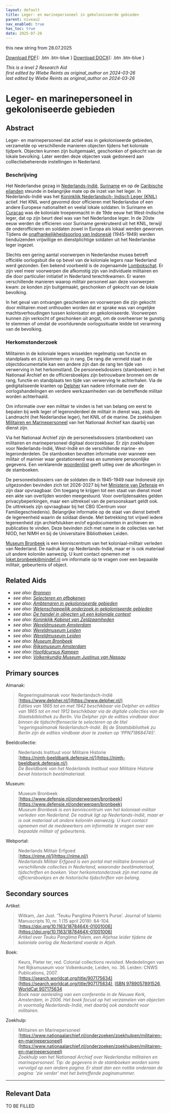 ```yaml
---
layout: default
title: Leger- en marinepersoneel in gekoloniseerde gebieden
parent: niveau2
nav_enabled: true
has_toc: true
date: 2025-07-28
--- 
```



this new string from 28.07.2025

[Download PDF](https://raw.githubusercontent.com/colonial-heritage/research-guides-dev/refs/heads/main/EXPORTS/PDF/niveau2/Dutch/MilitaryAndNavy.pdf){: .btn .btn-blue }     [Download DOCX](https://raw.githubusercontent.com/colonial-heritage/research-guides-dev/refs/heads/main/EXPORTS/DOCX/niveau2/Dutch/MilitaryAndNavy.docx){: .btn .btn-blue }

_This is a level 2 Research Aid_  
_first edited by Wiebe Reints as original_author on 2024-03-26_  
_last edited by Wiebe Reints as original_author on 2024-03-26_


# Leger- en marinepersoneel in gekoloniseerde gebieden


## Abstract

Leger- en marinepersoneel dat actief was in gekoloniseerde gebieden, verzamelde op verschillende manieren objecten tijdens het koloniale tijdperk. Objecten kunnen zijn buitgemaakt, geschonken of gekocht van de lokale bevolking. Later werden deze objecten vaak gedoneerd aan colllectiebeherende instellingen in Nederland.

### Beschrijving

Het Nederlandse gezag in [Nederlands-Indië](https://sws.geonames.org/1643084), [Suriname](https://sws.geonames.org/3382998) en op de [Caribische eilanden](https://sws.geonames.org/8505032) steunde in belangrijke mate op de inzet van het leger. In Nederlands-Indië was het [Koninklijk Nederlandsch- Indisch Leger (KNIL)](https://hdl.handle.net/20.500.11840/pi7416) actief. Het KNIL werd gevormd door officieren met Nederlandse of een andere Europese nationaliteit en veelal lokale soldaten. In Suriname en [Curaçao](https://sws.geonames.org/7626836) was de koloniale troepenmacht in de 19de eeuw het West-Indische leger, dat op zijn beurt deel was van het Nederlandse leger. In de 20ste eeuw werden de officieren voor Suriname gerekruteerd uit het KNIL, terwijl de onderofficieren en soldaten zowel in Europa als lokaal werden geworven. Tijdens de [onafhankelijkheidsoorlog van Indonesië](https://www.wikidata.org/entity/Q1332160) (1945-1949) werden tienduizenden vrijwillige en dienstplichtige soldaten uit het Nederlandse leger ingezet.

Slechts een gering aantal voorwerpen in Nederlandse musea betreft officiële oorlogsbuit die op bevel van de koloniale legers naar Nederland werd gezonden. Een bekend voorbeeld is de zogenaamde [Lombokschat](https://www.wikidata.org/entity/Q115754448). Er zijn veel meer voorwerpen die afkomstig zijn van individuele militairen en die door particulier initiatief in Nederland terechtkwamen. Er waren verschillende manieren waarop militair personeel aan deze voorwerpen kwam: ze konden zijn buitgemaakt, geschonken of gekocht van de lokale bevolking.

In het geval van ontvangen geschenken en voorwerpen die zijn gekocht door militairen moet onthouden worden dat er sprake was van ongelijke machtsverhoudingen tussen kolonisator en gekoloniseerde. Voorwerpen kunnen zijn verkocht of geschonken uit angst, om de overheerser te gunstig te stemmen of omdat de voortdurende oorlogssituatie leidde tot verarming van de bevolking.

### Herkomstonderzoek

Militairen in de koloniale legers wisselden regelmatig van functie en standplaats en zij klommen op in rang. De rang die vermeld staat in de objectdocumentatie kan een andere zijn dan de rang ten tijde van verwerving in het herkomstland. De personeelsdossiers (stamboeken) in het Nationaal Archief en de officiersboekjes zijn betrouwbare bronnen om de rang, functie en standplaats ten tijde van verwerving te achterhalen. Via de gedigitaliseerde kranten op [Delpher](https://www.delpher.nl/) kan nadere informatie over de oorlogshandelingen en verdere werkzaamheden van de betreffende militair worden achterhaald.

Om informatie over een militair te vinden is het van belang om eerst te bepalen bij welk leger of legeronderdeel de militair in dienst was, zoals de Landmacht (het Nederlandse leger), het KNIL of de marine. De zoekhulpen [Militairen en Marinepersoneel](https://www.nationaalarchief.nl/onderzoeken/zoekhulpen/militairen-en-marinepersoneel) van het Nationaal Archief kan daarbij van dienst zijn. 

Via het Nationaal Archief zijn de personeelsdossiers (stamboeken) van militairen en marinepersoneel digitaal doorzoekbaar. Er zijn zoekhulpen voor Nederlands-Indië, West-Indië en de verschillende marine- en legeronderdelen. De stamboeken bevatten informatie over wanneer een militair of marinier waar gestationeerd was en summiere persoonlijke gegevens. Een verklarende [woordenlijst](https://www.nationaalarchief.nl/onderzoeken/zoekhulpen/militaire-stamboeken-afkortingen-en-verklarende-woordenlijst) geeft uitleg over de afkortingen in de stamboeken.

De personeelsdossiers van de soldaten die in 1945-1949 naar Indonesië zijn uitgezonden bevinden zich tot 2026-2027 bij het [Ministerie van Defensie](https://www.defensie.nl/) en zijn daar opvraagbaar. Om toegang te krijgen tot een staat van dienst moet een akte van overlijden worden meegestuurd. Voor overlijdensaktes gelden privacybeperkingen, maar een uittreksel van de persoonskaart geldt ook. De uittreksels zijn opvraagbaar bij het CBG (Centrum voor Familiegeschiedenis). Belangrijke informatie op de staat van dienst betreft de legereenheid waarin de soldaat diende. Met betrekking tot vrijwel iedere legereenheid zijn archiefstukken en/of egodocumenten in archieven en publicaties te vinden. Deze bevinden zich met name in de collecties van het NIOD, het NIMH en bij de Universitaire Bibliotheken Leiden.

[Museum Bronbeek](https://www.defensie.nl/onderwerpen/bronbeek) is een kenniscentrum van het koloniaal-militair verleden van Nederland. De nadruk ligt op Nederlands-Indië, maar er is ook materiaal uit andere koloniën aanwezig. U kunt contact opnemen met [loket.bronbeek@mindef.nl](mailto:loket.bronbeek@mindef.nl) om informatie op te vragen over een bepaalde militair, gebeurtenis of object.


## Related Aids

 - _see also: [Bronnen](niveau1/Dutch/Bronnen_20240425.yml)_  
 - _see also: [Selecteren en afbakenen](niveau1/Dutch/SelecterenEnAfbakenen_20240425.yml)_  
 - _see also: [Ambtenaren in gekoloniseerde gebieden](niveau2/Dutch/Ambtenaren_20240320.yml)_  
 - _see also: [Wetenschappelijk onderzoek in gekoloniseerde gebieden](niveau2/Dutch/Science_20240814.yml)_  
 - _see also: [De handel in objecten uit een koloniale context](niveau2/Dutch/Handel_20240326.yml)_  
 - _see also: [Koninklijk Kabinet van Zeldzaamheden](niveau3/Dutch/KKZ_20240313.yml)_  
 - _see also: [Wereldmuseum Amsterdam](niveau3/Dutch/WMAmsterdam_20240711.yml)_  
 - _see also: [Wereldmuseum Leiden](niveau3/Dutch/WMLeiden_20240327.yml)_  
 - _see also: [Wereldmuseum Leiden](niveau3/Dutch/WMLeiden_20240327.yml)_  
 - _see also: [Museum Bronbeek](niveau3/Dutch/Bronbeek_20241002.yml)_  
 - _see also: [Rijksmuseum Amsterdam](niveau3/Dutch/RijksmuseumAmsterdam_20241006.yml)_  
 - _see also: [Hoofdcursus Kampen](niveau3/Dutch/HoofdcursusKampen_20250428.yml)_  
 - _see also: [Volkenkundig Museum Justinus van Nassau](niveau3/Dutch/JustinusNassau_20250225.yml)_  

## Primary sources

Almanak:
  > Regeeringsalmanak voor Nederlandsch-Indië  
> [https://www.delpher.nl/](https://www.delpher.nl/)  
> _Edities van 1865 tot en met 1942 beschikbaar via Delpher en edities van 1865 tot en met 1912 beschikbaar via de digitale collecties van de Staatsbibliothek zu Berlin. Via Delpher zijn de edities vindbaar door binnen de tijdschriftensectie te selecteren op de titel 'regeringsalmanak Nederlandsch-Indië. Bij de Staatsbibliothek zu Berlin zijn de edities vindbaar door te zoeken op 'PPN718684745'._  

Beeldcollectie:
  > Nederlands Instituut voor Militaire Historie  
> [https://nimh-beeldbank.defensie.nl/](https://nimh-beeldbank.defensie.nl/)  
> _De Beeldbank van het Nederlands Instituut voor Militaire Historie bevat historisch beeldmateriaal._  

Museum:
  > Museum Bronbeek  
> [https://www.defensie.nl/onderwerpen/bronbeek](https://www.defensie.nl/onderwerpen/bronbeek)  
> _Museum Bronbeek is een kenniscentrum van het koloniaal-militair verleden van Nederland. De nadruk ligt op Nederlands-Indië, maar er is ook materiaal uit andere koloniën aanwezig. U kunt contact opnemen met de medewerkers om informatie te vragen over een bepaalde militair of gebeurtenis._  

Webportal:
  > Nederlands Militair Erfgoed  
> [https://nlme.nl/](https://nlme.nl/)  
> _Nederlands Militair Erfgoed is een portal met militaire bronnen uit verschillende collecties in Nederland, waaronder beeldmateriaal, tijdschriften en boeken. Voor herkomstonderzoek zijn met name de officiersboekjes en de historische tijdschriften van belang._  

## Secondary sources

Artikel:
  > Witkam, Jan Just. ‘Teuku Panglima Polem’s Purse’. Journal of Islamic Manuscripts 10, nr. 1 (15 april 2019): 84-104.  
> [https://doi.org/10.1163/1878464X-01001006](https://doi.org/10.1163/1878464X-01001006)  
> _Artikel over Teuku Panglima Polem, een Atjehse leider tijdens de koloniale oorlog die Nederland voerde in Atjeh._  

Boek:
  > Keurs, Pieter ter, red. Colonial collections revisited. Mededelingen van het Rijksmuseum voor Volkenkunde, Leiden, no. 36. Leiden: CNWS Publications, 2007.  
> [https://search.worldcat.org/title/907175634](https://search.worldcat.org/title/907175634), [ISBN 9789057891526](https://isbnsearch.org/isbn/9789057891526), [WorldCat 907175634](https://search.worldcat.org/title/907175634)  
> _Boek naar aanleiding van een conferentie in de Nieuwe Kerk, Amsterdam, in 2006. Het boek focust op het verzamelen van objecten in voormalig Nederlands-Indië, met daarbij ook aandacht voor militairen._  

Zoekhulp:
  > Militairen en Marinepersoneel  
> [https://www.nationaalarchief.nl/onderzoeken/zoekhulpen/militairen-en-marinepersoneel](https://www.nationaalarchief.nl/onderzoeken/zoekhulpen/militairen-en-marinepersoneel)  
> _Zoekhulp van het Nationaal Archief over Nederlandse militairen en marinepersoneel. Tip: de gegevens in de stamboeken worden soms vervolgd op een andere pagina. Er staat dan een notitie onderaan de pagina: 'zie verder' met het betreffende paginanummer._  



---
## Relevant Data 
TO BE FILLED
        